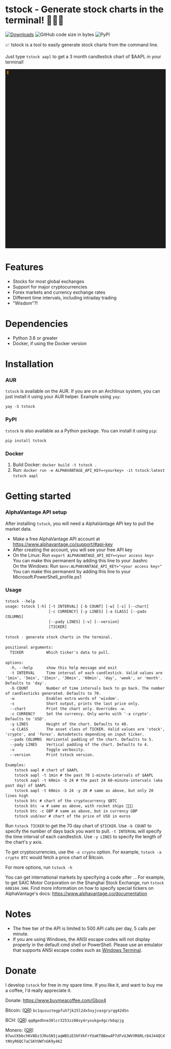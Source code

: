 # tstock - Generate stock charts in the terminal! 🚀🚀🚀

[![Downloads](https://pepy.tech/badge/tstock)](https://pepy.tech/project/tstock)
![GitHub code size in bytes](https://img.shields.io/github/languages/code-size/Gbox4/tstock?label=size)
![PyPI](https://img.shields.io/pypi/v/tstock)

📈 tstock is a tool to easily generate stock charts from the command line.

Just type `tstock aapl` to get a 3 month candlestick chart of $AAPL in your terminal!

<p align="center">
  <img src="https://github.com/Gbox4/Gbox4/raw/master/tstock-demo.gif" alt="tstock-demo">
</p>

# Features
- Stocks for most global exchanges
- Support for major cryptocurrencies
- Forex markets and currency exchange rates
- Different time intervals, including intraday trading
- "Wisdom"?!

# Dependencies

- Python 3.6 or greater
- Docker, if using the Docker version

# Installation

### AUR

`tstock` is available on the AUR. If you are on an Archlinux system, you can just install it using your AUR helper. Example using `yay`:

```
yay -S tstock
```

### PyPI

`tstock` is also available as a Python package. You can install it using `pip`:

```
pip install tstock
```

### Docker

1. Build Docker: `docker build -t tstock .`
2. Run: `docker run -e ALPHAVANTAGE_API_KEY=<yourkey> -it tstock:latest tstock aapl`

# Getting started

### AlphaVantage API setup

After installing `tstock`, you will need a AlphaVantage API key to pull the market data.

- Make a free AlphaVantage API account at https://www.alphavantage.co/support/#api-key
- After creating the account, you will see your free API key
- On the Linux: Run `export ALPHAVANTAGE_API_KEY=<your access key>`  
  You can make this permanent by adding this line to your .bashrc  
  On the Windows: Run `$env:ALPHAVANTAGE_API_KEY="<your access key>"`  
  You can make this permanent by adding this line to your Microsoft.PowerShell_profile.ps1  

### Usage

```
tstock --help
usage: tstock [-h] [-t INTERVAL] [-b COUNT] [-w] [-s] [--chart]
                   [-c CURRENCY] [-y LINES] [-a CLASS] [--padx COLUMNS]
                   [--pady LINES] [-v] [--version]
                   [TICKER]

tstock - generate stock charts in the terminal.

positional arguments:
  TICKER          Which ticker's data to pull.

options:
  -h, --help      show this help message and exit
  -t INTERVAL     Time interval of each candlestick. Valid values are '1min', '5min', '15min', '30min', '60min', 'day', 'week', or 'month'. Defaults to 'day'.
  -b COUNT        Number of time intervals back to go back. The number of candlesticks generated. Defaults to 70.
  -w              Enables extra words of 'wisdom'.
  -s              Short output, prints the last price only.
  --chart         Print the chart only. Overrides -w.
  -c CURRENCY     Set the currency. Only works with '-a crypto'. Defaults to 'USD'.
  -y LINES        Height of the chart. Defaults to 40.
  -a CLASS        The asset class of TICKER. Valid values are 'stock', 'crypto', and 'forex'. Autodetects depending on input ticker.
  --padx COLUMNS  Horizontal padding of the chart. Defaults to 5.
  --pady LINES    Vertical padding of the chart. Defaults to 4.
  -v              Toggle verbosity.
  --version       Print tstock version.

Examples:
    tstock aapl # chart of $AAPL
    tstock aapl -t 1min # the past 70 1-minute-intervals of $AAPL
    tstock aapl -t 60min -b 24 # the past 24 60-minute-intervals (aka past day) of $AAPL
    tstock aapl -t 60min -b 24 -y 20 # same as above, but only 20 lines high
    tstock btc # chart of the cryptocurrency $BTC
    tstock btc -w # same as above, with rocket ships 🚀🚀🚀
    tstock btc -c GBP # same as above, but in currency GBP
    tstock usd/eur # chart of the price of USD in euros
```

Run `tstock TICKER` to get the 70 day chart of `$TICKER`. Use `-b COUNT` to specify the number of days back you want to pull. `-t INTERVAL` will specify the time interval of each candlestick. Use `-y LINES` to specify the length of the chart's y axis.

To get cryptocurrencies, use the `-a crypto` option. For example, `tstock -a crypto BTC` would fetch a price chart of Bitcoin.

For more options, run `tstock -h`

You can get international markets by specifying a code after `.`. For example, to get SAIC Motor Corporation on the Shanghai Stock Exchange, run `tstock 600104.SHH`. Find more information on how to specify special tickers on AlphaVantage's docs: https://www.alphavantage.co/documentation

# Notes

- The free tier of the API is limited to 500 API calls per day, 5 calls per minute.
- If you are using Windows, the ANSI escape codes will not display properly in the default cmd shell or PowerShell. Please use an emulator that supports ANSI escape codes such as <a href='https://www.microsoft.com/en-us/p/windows-terminal/9n0dx20hk701?activetab=pivot:overviewtab'>Windows Terminal</a>.

# Donate

I develop `tstock` for free in my spare time. If you like it, and want to buy me a coffee, I'd really appreciate it.

Donate: https://www.buymeacoffee.com/Gbox4

Bitcoin: (<a href='https://i.ibb.co/b2rS0kV/btcgithubtstock.png'>QR</a>) `bc1qusuztegpfuh7jk25l2dx5xyjvasgryrqg42d5n`

BCH: (<a href='https://i.ibb.co/WpWv96K/download.png'>QR</a>) `qq0gedhne30lcr3253zz08sy4ryxukgx4gcrk6qzjg`

Monero: (<a href='https://i.ibb.co/PNhgC3q/xmrgithubtstock.png'>QR</a>) `87wuCKbbchKV8Dz3JRoSN3jaqWBSiEShFXkFrYUaKT8Bew4P7dFvUJWVVR6RLr84J44QCdtNVyR6QC7aCSKYUWfnGK9y4K2`
